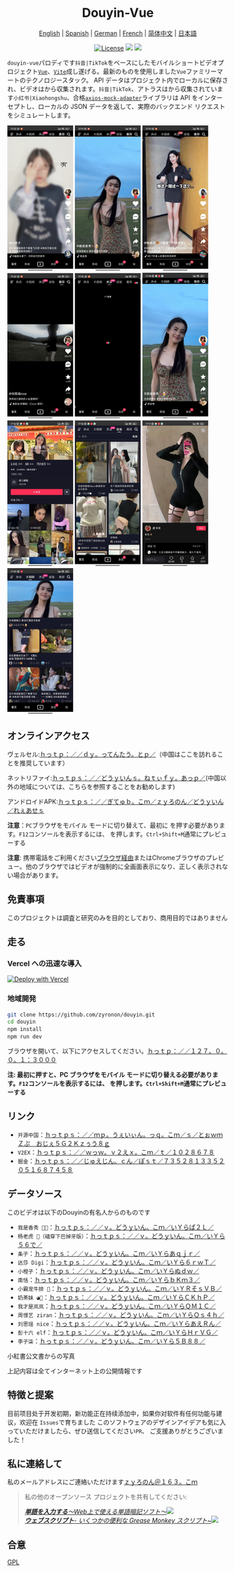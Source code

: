 <h1 align="center">
  Douyin-Vue
</h1>

<p align="center">
 <a href="README.en.md">English</a> | <a href="README.es.md">Spanish</a> | <a href="README.de.md">German</a> | 
<a href="README.fr.md">French</a> | <a href="README.md">简体中文</a> |  <a href="README.ja.md">日本語</a> 
</p>

<p align="center">
  <a href="https://github.com/zyronon/douyin/blob/master/LICENSE"><img src="https://img.shields.io/github/license/zyronon/douyin" alt="License"></a>
  <a><img src="https://img.shields.io/badge/PRs-welcome-brightgreen.svg"/></a>
  <a><img src="https://img.shields.io/badge/Powered%20by-Vue-blue"/></a>
</p>

`douyin-vue`パロディです`抖音|TikTok`をベースにしたモバイルショートビデオプロジェクト[`Vue`](https://cn.vuejs.org/)、[`Vite`](https://cn.vitejs.dev/)成し遂げる。最新のものを使用しました`Vue`ファミリーマートのテクノロジースタック。 API データはプロジェクト内でローカルに保存され、ビデオはから収集されます。`抖音|TikTok`、アトラスはから収集されています`小红书|Xiaohongshu`、合格[`axios-mock-adapter`](https://github.com/ctimmerm/axios-mock-adapter)ライブラリは API をインターセプトし、ローカルの JSON データを返して、実際のバックエンド リクエストをシミュレートします。

<div>
<img width="150px" src='docs/imgs/1.gif' />
<img width="150px" src='docs/imgs/2.gif' />
<img width="150px" src='docs/imgs/3.gif' />
<img width="150px" src='docs/imgs/4.gif' />
<img width="150px" src='docs/imgs/5.gif' />
<img width="150px" src='docs/imgs/img-1.jpg' />
<img width="150px" src='docs/imgs/img-2.jpg' />
<img width="150px" src='docs/imgs/img-3.jpg' />
<img width="150px" src='docs/imgs/img-4.jpg' />
<img width="150px" src='docs/imgs/img-5.jpg' />
</div>

## オンラインアクセス

ヴェルセル:[ｈっｔｐ：／／ｄｙ。ってんたう。とｐ／](http://dy.ttentau.top/)（中国はここを訪れることを推奨しています）

ネットリファイ:[ｈっｔｐｓ：／／どうｙいんｓ。ねｔぃｆｙ。あっｐ／](https://douyins.netlify.app/)(中国以外の地域については、こちらを参照することをお勧めします)

アンドロイドAPK:[ｈっｔｐｓ：／／ぎてゅｂ。こｍ／ｚｙろのん／どうｙいん／れぇあせｓ](https://github.com/zyronon/douyin/releases)

**注意**：`PC`ブラウザをモバイル モードに切り替えて、最初に を押す必要があります。`F12`コンソールを表示するには、 を押します。`Ctrl+Shift+M`通常にプレビューする

**注意**: 携帯電話をご利用ください[ブラウザ経由](https://viayoo.com/zh-cn/)またはChromeブラウザのプレビュー。他のブラウザではビデオが強制的に全画面表示になり、正しく表示されない場合があります。

## 免責事項

このプロジェクトは調査と研究のみを目的としており、商用目的ではありません

## 走る

### Vercel への迅速な導入

[![Deploy with Vercel](https://vercel.com/button)](https://vercel.com/new/clone?repository-url=https://github.com/zyronon/douyin)

### 地域開発

```bash
git clone https://github.com/zyronon/douyin.git
cd douyin
npm install
npm run dev
```

ブラウザを開いて、以下にアクセスしてください。[ｈっｔｐ：／／１２７。０。０。１：３０００](http://127.0.0.1:3000)

**注: 最初に押すと、PC ブラウザをモバイル モードに切り替える必要があります。`F12`コンソールを表示するには、 を押します。`Ctrl+Shift+M`通常にプレビューする**

## リンク

-   `开源中国`：[ｈっｔｐｓ：／／ｍｐ。うぇいぃん。っｑ。こｍ／ｓ／とぉｗｍＺぷ＿おじぇ５Ｇ２Ｋｚぅう８ｇ](https://mp.weixin.qq.com/s/TWowmZpU_ojE5G2KzXuU8g)
-   `V2EX`：[ｈっｔｐｓ：／／ｗっｗ。ｖ２えｘ。こｍ／ｔ／１０２８６７８](https://www.v2ex.com/t/1028678)
-   `掘金`：[ｈっｔｐｓ：／／じゅえじん。ｃん／ぽｓｔ／７３５２８１３３５２０５１６８７４５８](https://juejin.cn/post/7352813352051687458)

## データソース

このビデオは以下のDouyinの有名人からのものです

-   `我是香秀 🐂🍺`：[ｈっｔｐｓ：／／ｖ。どうｙいん。こｍ／いＹらぱ２Ｌ／](https://v.douyin.com/iYRAPA2L/)
-   `杨老虎 🐯（磕穿下巴掉牙版）`：[ｈっｔｐｓ：／／ｖ。どうｙいん。こｍ／いＹら５６で／](https://v.douyin.com/iYRA56de/)
-   `条子`：[ｈっｔｐｓ：／／ｖ。どうｙいん。こｍ／いＹらあｑｊｒ／](https://v.douyin.com/iYRAaqjr/)
-   `达莎 Digi`：[ｈっｔｐｓ：／／ｖ。どうｙいん。こｍ／いＹら６ｒｗＴ／](https://v.douyin.com/iYRA6rwT/)
-   `小橙子`：[ｈっｔｐｓ：／／ｖ。どうｙいん。こｍ／いＹらぬｄｗ／](https://v.douyin.com/iYRAnudw/)
-   `南恬`：[ｈっｔｐｓ：／／ｖ。どうｙいん。こｍ／いＹらｂＫｍ３／](https://v.douyin.com/iYRAbKm3/)
-   `小霸宠牛排 🥩`：[ｈっｔｐｓ：／／ｖ。どうｙいん。こｍ／いＹＲそｓＶＢ／](https://v.douyin.com/iYRSosVB/)
-   `奶茶妹 ◕🌱`：[ｈっｔｐｓ：／／ｖ。どうｙいん。こｍ／いＹらＣＫｈＰ／](https://v.douyin.com/iYRACKhP/)
-   `我才是岚岚`：[ｈっｔｐｓ：／／ｖ。どうｙいん。こｍ／いＹらＱＭ１Ｃ／](https://v.douyin.com/iYRAQM1C/)
-   `周憬艺 ziran`：[ｈっｔｐｓ：／／ｖ。どうｙいん。こｍ／いＹらＱｓ４ｈ／](https://v.douyin.com/iYRAQs4h/)
-   `刘思瑶 nice`：[ｈっｔｐｓ：／／ｖ。どうｙいん。こｍ／いＹらあえＲん／](https://v.douyin.com/iYRAaERn/)
-   `彭十六 elf`：[ｈっｔｐｓ：／／ｖ。どうｙいん。こｍ／いＹらＨｒＶＧ／](https://v.douyin.com/iYRAHrVG/)
-   `李子柒`：[ｈっｔｐｓ：／／ｖ。どうｙいん。こｍ／いＹら５Ｂ８８／](https://v.douyin.com/iYRA5B88/)

小紅書公文書からの写真

上記内容は全てインターネット上の公開情報です

## 特徴と提案

目前项目处于开发初期，新功能正在持续添加中，如果你对软件有任何功能与建议，欢迎在 `Issues`で育ちました
このソフトウェアのデザインアイデアも気に入っていただけましたら、ぜひ送信してください`PR`、 ご支援ありがとうございました！

## 私に連絡して

私のメールアドレスにご連絡いただけます<a href="mailto:zyronon@163.com">ｚｙろのん＠１６３。こｍ</a>

> 私の他のオープンソース プロジェクトを共有してください:
>
> _[**単語を入力する**～Web上で使える単語暗記ソフト～](https://github.com/zyronon/typing-word)<img src="https://img.shields.io/github/stars/zyronon/typing-word.svg?style=flat-square&label=Star&color=4285dd&logo=github" height="16px" />_  
> _[**ウェブスクリプト**- いくつかの便利な Grease Monkey スクリプト~](https://github.com/zyronon/web-scripts)<img src="https://img.shields.io/github/stars/zyronon/web-scripts.svg?style=flat-square&label=Star&color=4285dd&logo=github" height="16px" />_

## 合意

[GPL](LICENSE)
